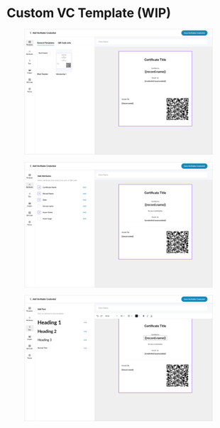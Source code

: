 # Custom VC Template (WIP)

<figure><img src="../../../../.gitbook/assets/image (6) (1) (1).png" alt=""><figcaption></figcaption></figure>

<figure><img src="../../../../.gitbook/assets/image (1) (2) (1) (1).png" alt=""><figcaption></figcaption></figure>

<figure><img src="../../../../.gitbook/assets/image (15) (3).png" alt=""><figcaption></figcaption></figure>

##
